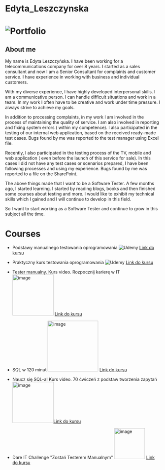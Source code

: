 # Edyta_Leszczynska

# **![Portfolio](https://img.shields.io/badge/Portfolio-%23000000.svg?style=for-the-badge&logo=firefox&logoColor=#FF7139)**

## **About me**

My name is Edyta Leszczyńska. I have been working for a telecommunications company for over 8 years. I started as a sales consultant and now I am a Senior Consultant for complaints and customer service. I have experience in working with business and individual customers. 

With my diverse experience, I have highly developed interpersonal skills. I am a communicative person. I can handle difficult situations and work in a team. In my work I often have to be creative and work under time pressure. I always strive to achieve my goals. 

In addition to processing complaints, in my work I am involved in the process of maintaining the quality of service. I am also involved in reporting and fixing system errors ( within my competence). I also participated in the testing of our internal web application, based on the received ready-made test cases. Bugs found by me was reported to the test manager using Excel file.

Recently, I also participated in the testing process of the TV, mobile and web application ( even before the launch of this service for sale). In this cases I did not have any test cases or scenarios prepared, I have been following processes and using my experience. Bugs found by me was reported to a file on the SharePoint. 

The above things made that I want to be a Software Tester. A few months ago, I started learning. I started by reading blogs, books and then finished some courses about testing and more.
I would like to exhibit my technical skills which I gained and I will continue to develop in this field. 

So I want to start working as a Software Tester and continue to grow in this subject all the time.

# **Courses**

* Podstawy manualnego testowania oprogramowania ![Udemy](https://img.shields.io/badge/Udemy-A435F0?style=for-the-badge&logo=Udemy&logoColor=white)
[Link do kursu](https://www.udemy.com/course/kurs-testowania-oprogramowania/)

* Praktyczny kurs testowania oprogramowania ![Udemy](https://img.shields.io/badge/Udemy-A435F0?style=for-the-badge&logo=Udemy&logoColor=white)
[Link do kursu](https://www.udemy.com/course/praktyczny-kurs-testowania-oprogramowania/)

* Tester manualny. Kurs video. Rozpocznij karierę w IT <img width="133" alt="image" src="https://user-images.githubusercontent.com/116006116/205502590-fdb2543d-7155-4300-8c79-81906148758c.png"> [Link do kursu](https://biblio.ebookpoint.pl/vtespo/tester-manualny-kurs-video-rozpocznij-kariere-w-it-pawel-rachwal/w#tabs-3)

* SQL w 120 minut <img width="164" alt="image" src="https://user-images.githubusercontent.com/116006116/205502861-d6e9a420-a836-4bf4-9617-3c423507b4f7.png"> [Link do kursu](https://www.kursysql.pl/szkolenie-sql-w-120-minut/)

* Naucz się SQL-a! Kurs video. 70 ćwiczeń z podstaw tworzenia zapytań <img width="133" alt="image" src="https://user-images.githubusercontent.com/116006116/205502590-fdb2543d-7155-4300-8c79-81906148758c.png">[Link do kursu](https://biblio.ebookpoint.pl/vsqlz1/naucz-sie-sql-a-kurs-video-70-cwiczen-z-podstaw-tworzenia-zapytan-krystian-brozek/w#tabs-3)

* Dare IT Challenge "Zostań Testerem Manualnym" <img width="100" alt="image" src="https://user-images.githubusercontent.com/116006116/205502985-2f2241ae-0329-4cc0-a2f2-ac59ac4c90eb.png"> [Link do kursu](https://www.dareit.io/challenges/qa-manual-testing)
